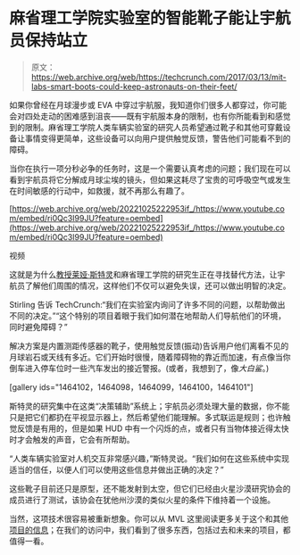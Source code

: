 # 麻省理工学院实验室的智能靴子能让宇航员保持站立 

> 原文：<https://web.archive.org/web/https://techcrunch.com/2017/03/13/mit-labs-smart-boots-could-keep-astronauts-on-their-feet/>

如果你曾经在月球漫步或 EVA 中穿过宇航服，我知道你们很多人都穿过，你可能会对四处走动的困难感到沮丧——既有宇航服本身的限制，也有你所能看到和感觉到的限制。麻省理工学院人类车辆实验室的研究人员希望通过靴子和其他可穿戴设备让事情变得更简单，这些设备可以向用户提供触觉反馈，警告他们可能看不到的障碍。

当你在执行一项分秒必争的任务时，这是一个需要认真考虑的问题；我们现在可以看到宇航员将它分解成月球尘埃的镜头，但如果这耗尽了宝贵的可呼吸空气或发生在时间敏感的行动中，如救援，就不再那么有趣了。

[https://web.archive.org/web/20221025222953if_/https://www.youtube.com/embed/ri0Qc3I99JU?feature=oembed](https://web.archive.org/web/20221025222953if_/https://www.youtube.com/embed/ri0Qc3I99JU?feature=oembed)

视频

这就是为什么[教授莱娅·斯特灵](https://web.archive.org/web/20221025222953/http://stirling.mit.edu/)和麻省理工学院的研究生正在寻找替代方法，让宇航员了解他们周围的情况，这样他们不仅可以避免失误，还可以做出明智的决定。

Stirling 告诉 TechCrunch:“我们在实验室内询问了许多不同的问题，以帮助做出不同的决定。”“这个特别的项目着眼于我们如何潜在地帮助人们导航他们的环境，同时避免障碍？”

解决方案是内置测距传感器的靴子，使用触觉反馈(振动)告诉用户他们离看不见的月球岩石或天线有多近。它们开始时很慢，随着障碍物的靠近而加速，有点像当你倒车进入停车位时一些汽车发出的接近警报。(或者，我想到了，像*大白鲨*。)

[gallery ids="1464102，1464098，1464099，1464100，1464101"]

斯特灵的研究集中在这类“决策辅助”系统上；宇航员必须处理大量的数据，你不能只是把它们都扔在平视显示器上，然后希望他们能理解。多式联运是规则；也许触觉反馈是有用的，但是如果 HUD 中有一个闪烁的点，或者只有当物体接近得太快时才会触发的声音，它会有所帮助。

“人类车辆实验室对人机交互非常感兴趣，”斯特灵说。“我们如何在这些系统中实现适当的信任，以便人们可以使用这些信息并做出正确的决定？”

这些靴子目前还只是原型，还不能发射到太空，但它们已经由火星沙漠研究协会的成员进行了测试，该协会在犹他州沙漠的类似火星的条件下维持着一个设施。

当然，这项技术很容易被重新想象。你可以从 MVL 这里阅读更多关于这个和其他[项目的信息](https://web.archive.org/web/20221025222953/https://mvl.mit.edu/)；在我们的访问中，我们看到了很多东西，包括过去和未来的项目，都值得一看。